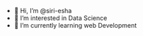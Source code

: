 - 👋 Hi, I’m @siri-esha
- 👀 I’m interested in Data Science
- 🌱 I’m currently learning web Development


<!---
siri-esha/siri-esha is a ✨ special ✨ repository because its `README.md` (this file) appears on your GitHub profile.
You can click the Preview link to take a look at your changes.
--->
